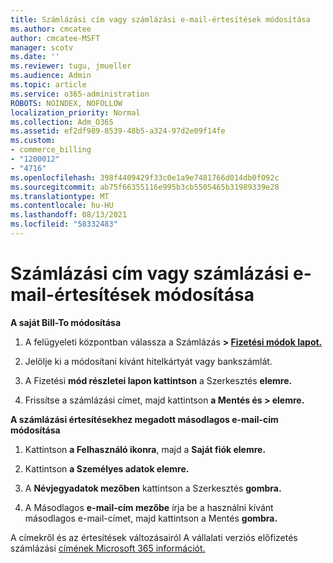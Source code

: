 ```yaml
---
title: Számlázási cím vagy számlázási e-mail-értesítések módosítása
ms.author: cmcatee
author: cmcatee-MSFT
manager: scotv
ms.date: ''
ms.reviewer: tugu, jmueller
ms.audience: Admin
ms.topic: article
ms.service: o365-administration
ROBOTS: NOINDEX, NOFOLLOW
localization_priority: Normal
ms.collection: Adm_O365
ms.assetid: ef2df989-8539-48b5-a324-97d2e09f14fe
ms.custom:
- commerce_billing
- "1200012"
- "4716"
ms.openlocfilehash: 398f4409429f33c0e1a9e7481766d014db0f092c
ms.sourcegitcommit: ab75f66355116e995b3cb5505465b31989339e28
ms.translationtype: MT
ms.contentlocale: hu-HU
ms.lasthandoff: 08/13/2021
ms.locfileid: "58332483"
---
```

# <a name="change-billing-address-or-billing-email-notifications"></a>Számlázási cím vagy számlázási e-mail-értesítések módosítása

**A saját Bill-To módosítása**

1. A felügyeleti központban válassza a Számlázás **> [Fizetési módok lapot.](https://go.microsoft.com/fwlink/p/?linkid=2018806)**

2. Jelölje ki a módosítani kívánt hitelkártyát vagy bankszámlát.

3. A Fizetési **mód részletei lapon kattintson** a Szerkesztés **elemre.**

4. Frissítse a számlázási címet, majd kattintson **a Mentés és > elemre.**

**A számlázási értesítésekhez megadott másodlagos e-mail-cím módosítása** 

1. Kattintson **a Felhasználó ikonra**, majd a **Saját fiók elemre.**

2. Kattintson **a Személyes adatok elemre.**

3. A **Névjegyadatok mezőben** kattintson a Szerkesztés **gombra.**

4. A Másodlagos **e-mail-cím mezőbe** írja be a használni kívánt másodlagos e-mail-címet, majd kattintson a Mentés **gombra.**

A címekről és az értesítések változásairól A vállalati verziós előfizetés számlázási [címének Microsoft 365 információt.](https://docs.microsoft.com/microsoft-365/commerce/billing-and-payments/change-your-billing-addresses)
